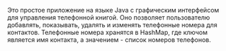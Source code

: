 Это простое приложение на языке Java с графическим интерфейсом для управления телефонной книгой. Оно позволяет пользователю добавлять, показывать, удалять и изменять телефонные номера для контактов. Телефонные номера хранятся в HashMap, где ключом является имя контакта, а значением - список номеров телефонов.
